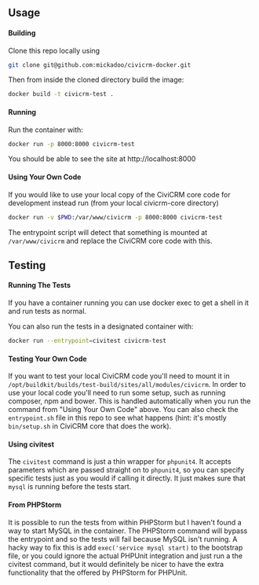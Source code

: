 ## Usage

#### Building

Clone this repo locally using

```bash
git clone git@github.com:mickadoo/civicrm-docker.git
```

Then from inside the cloned directory build the image:

```bash
docker build -t civicrm-test .
```

#### Running

Run the container with:

```bash
docker run -p 8000:8000 civicrm-test
```

You should be able to see the site at http://localhost:8000

#### Using Your Own Code

If you would like to use your local copy of the CiviCRM core code 
for development instead run (from your local civicrm-core directory)

```bash
docker run -v $PWD:/var/www/civicrm -p 8000:8000 civicrm-test
```

The entrypoint script will detect that something is mounted at 
`/var/www/civicrm` and replace the CiviCRM core code with this.

## Testing

#### Running The Tests

If you have a container running you can use docker exec to get a 
shell in it and run tests as normal.

You can also run the tests in a designated container with:

```bash
docker run --entrypoint=civitest civicrm-test
```

#### Testing Your Own Code

If you want to test your local CiviCRM code you'll need to mount
it in `/opt/buildkit/builds/test-build/sites/all/modules/civicrm`. 
In order to use your local code you'll need to run some setup, such
as running composer, npm and bower. This is handled automatically 
when you run the command from "Using Your Own Code" above. You can 
also check the `entrypoint.sh` file in this repo to see what 
happens (hint: it's mostly `bin/setup.sh` in CiviCRM core that 
does the work).

#### Using civitest

The `civitest` command is just a thin wrapper for `phpunit4`. 
It accepts parameters which are passed straight on to `phpunit4`,
 so you can specify specific tests just as you would if calling it
directly. It just makes sure that `mysql` is running before the tests
start.

#### From PHPStorm

It is possible to run the tests from within PHPStorm but I
haven't found a way to start MySQL in the container. The PHPStorm
command will bypass the entrypoint and so the tests will fail because
MySQL isn't running. A hacky way to fix this is add 
`exec('service mysql start)` to the bootstrap file, or you could 
ignore the actual PHPUnit integration and just run a the civitest
command, but it would definitely be nicer to have the extra functionality
that the offered by PHPStorm for PHPUnit.
